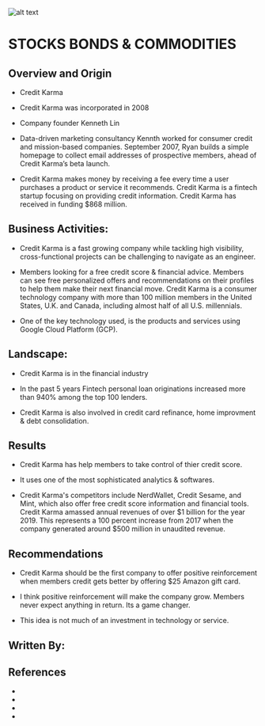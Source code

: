 ![alt text](https://th.bing.com/th/id/R.57217bff893d6e5fcb9d6cb8f875cc3a?rik=lUXbMcdNeJj3pA&riu=http%3a%2f%2fwww.erpsoftwareblog.com%2fwp-content%2fuploads%2fERP-Implementation-Strategies-2.jpg&ehk=y%2b66QY2961HFUaIJUQDjnuGTPEs3fertIS03uB32fkY%3d&risl=&pid=ImgRaw&r=0 "Logo Title Text 1")



# STOCKS BONDS & COMMODITIES

 
 
## Overview and Origin

* Credit Karma

* Credit Karma was incorporated in 2008

* Company founder Kenneth Lin

* Data-driven marketing consultancy Kennth worked for consumer credit and mission-based companies. September 2007, Ryan builds a simple homepage to collect email addresses of prospective members, ahead of Credit Karma’s beta launch.

* Credit Karma makes money by receiving a fee every time a user purchases a product or service it recommends. Credit Karma is a fintech startup focusing on providing credit information. Credit Karma has received in funding $868 million. 




## Business Activities:

* Credit Karma is a fast growing company while tackling high visibility, cross-functional projects can be challenging to navigate as an engineer.

* Members looking for a free credit score & financial advice. Members can see free personalized offers and recommendations on their profiles to help them make their next financial move. Credit Karma is a consumer technology company with more than 100 million members in the United States, U.K. and Canada, including almost half of all U.S. millennials.

* One of the key technology used, is the products and services using Google Cloud Platform (GCP). 


## Landscape:

* Credit Karma is in the financial industry

* In the past 5 years Fintech personal loan originations increased more than 940% among the top 100 lenders.

* Credit Karma is also involved in credit card refinance, home improvment & debt consolidation.


## Results

* Credit Karma has help members to take control of thier credit score.

* It uses one of the most sophisticated analytics & softwares.

* Credit Karma's competitors include NerdWallet, Credit Sesame, and Mint, which also offer free credit score information and financial tools. Credit Karma amassed annual revenues of over $1 billion for the year 2019. This represents a 100 percent increase from 2017 when the company generated around $500 million in unaudited revenue.

## Recommendations

* Credit Karma should be the first company to offer positive reinforcement when members credit gets better by offering $25 Amazon gift card.

* I think positive reinforcement will make the company grow. Members never expect anything in return. Its a game changer.

* This idea is not much of an investment in technology or service.


## Written By: 

## References

* 
* 
* 
* 
